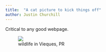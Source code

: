 ```yaml
---
title:  "A cat picture to kick things off"
author: Justin Churchill
---
```

Critical to any good webpage.
<!--end_excerpt-->

<figure>
	<img src="https://lh3.googleusercontent.com/pw/AM-JKLUYmEYuX6ID8bqJSKAhr45kZA8lfR_PJmLh9ZI0-rYD4SRUTeqNWpIwhFpKhtxe8ZT_E4fpEcV1FfGzZ-1bryOOGXj7bNo6DG3qK_bAyAe1Fpb8HOJeEbTOJJjbWqqi5HRQ0o1D0IokLlyk2x2U7b5BNg=w1892-h1418-no?authuser=0">
	<figcaption>wildlife in Vieques, PR</figcaption>
</figure>
